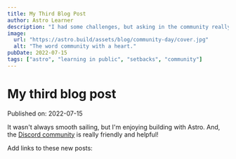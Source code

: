 ```yaml
---
title: My Third Blog Post
author: Astro Learner
description: "I had some challenges, but asking in the community really helped!"
image:
  url: "https://astro.build/assets/blog/community-day/cover.jpg"
  alt: "The word community with a heart."
pubDate: 2022-07-15
tags: ["astro", "learning in public", "setbacks", "community"]
---
```


# My third blog post

Published on: 2022-07-15

It wasn't always smooth sailing, but I'm enjoying building with Astro. And, the [Discord community](https://astro.build/chat) is really friendly and helpful!

Add links to these new posts:

